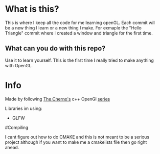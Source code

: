 # What is this?
This is where I keep all the code for me learning openGL. Each commit will be a new thing I learn or a new thing I make. For exmaple the "Hello Triangle" commit where I created a window and triangle for the first time.

## What can you do with this repo?
Use it to learn yourself. This is the first time I really tried to make anything with OpenGL.

# Info

Made by following [The Cherno's](https://www.youtube.com/@TheCherno) c++ OpenGl [series](https://www.youtube.com/playlist?list=PLlrATfBNZ98foTJPJ_Ev03o2oq3-GGOS2)

Libraries im using:
- GLFW

#Compiling

I cant figure out how to do CMAKE and this is not meant to be a serious project although if you want to make me a cmakelists file then go right ahead.
